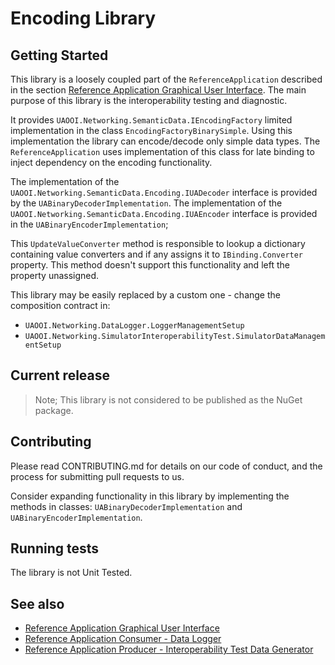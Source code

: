 ﻿# Encoding Library

## Getting Started

This library is a loosely coupled part of the `ReferenceApplication` described in the section [Reference Application Graphical User Interface](../ReferenceApplication/README.MD). The main purpose of this library is the interoperability testing and diagnostic.

It provides `UAOOI.Networking.SemanticData.IEncodingFactory` limited implementation in the class `EncodingFactoryBinarySimple`.  Using this implementation the library can encode/decode only simple data types. The `ReferenceApplication` uses implementation of this class for late binding to inject dependency on the encoding functionality.  

The implementation of the `UAOOI.Networking.SemanticData.Encoding.IUADecoder` interface is provided by the `UABinaryDecoderImplementation`. The implementation of the `UAOOI.Networking.SemanticData.Encoding.IUAEncoder` interface is provided in the `UABinaryEncoderImplementation`;

This `UpdateValueConverter` method is responsible to lookup a dictionary containing value converters and if any assigns it to `IBinding.Converter` property. This method doesn't support this functionality and left the property unassigned.

This library may be easily replaced by a custom one - change the composition contract in:

- `UAOOI.Networking.DataLogger.LoggerManagementSetup`
- `UAOOI.Networking.SimulatorInteroperabilityTest.SimulatorDataManagementSetup`

## Current release

> Note; This library is not considered to be published as the NuGet package.

## Contributing

Please read CONTRIBUTING.md for details on our code of conduct, and the process for submitting pull requests to us.

Consider expanding functionality in this library by implementing the methods in classes: `UABinaryDecoderImplementation` and `UABinaryEncoderImplementation`.

## Running tests

The library is not Unit Tested.

## See also

- [Reference Application Graphical User Interface](../ReferenceApplication/README.MD)
- [Reference Application Consumer - Data Logger](../DataLogger/README.md)
- [Reference Application Producer - Interoperability Test Data Generator](../SimulatorInteroperabilityTest/README.md)
